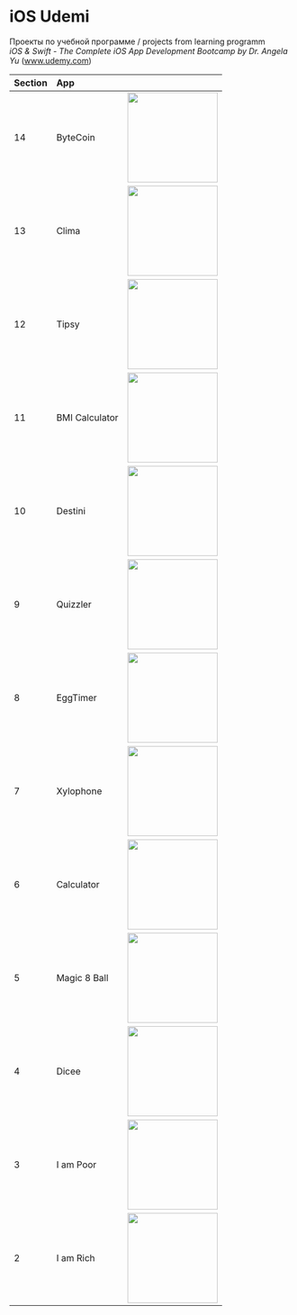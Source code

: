 # iOS Udemi

Проекты по учебной программе / projects from learning programm   
_iOS & Swift - The Complete iOS App Development Bootcamp by Dr. Angela Yu_
(www.udemy.com)

| Section | App            |                                      | 
|:--------|:---------------|:-------------------------------------|
|    14   | ByteCoin       | <img src="images/14.png" width="160">| 
|    13   | Clima          | <img src="images/13.png" width="160">| 
|    12   | Tipsy          | <img src="images/12.png" width="160">| 
|    11   | BMI Calculator | <img src="images/11.png" width="160">| 
|    10   | Destini        | <img src="images/10.png" width="160">| 
|    9    | Quizzler       | <img src="images/9.png" width="160"> | 
|    8    | EggTimer       | <img src="images/8.png" width="160"> | 
|    7    | Xylophone      | <img src="images/7.png" width="160"> | 
|    6    | Calculator     | <img src="images/6.png" width="160"> | 
|    5    | Magic 8 Ball   | <img src="images/5.png" width="160"> | 
|    4    | Dicee          | <img src="images/4.png" width="160"> | 
|    3    | I am Poor      | <img src="images/3.png" width="160"> | 
|    2    | I am Rich      | <img src="images/2.png" width="160"> |
